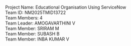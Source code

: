 Project Name: Educational Organisation Using ServiceNow            
Team ID: NM2025TMID13722                  
Team Members: 4                      
Team Leader: AMOGAVARTHINI V                    
Team Member: SRIRAM M                 
Team Member: SUBASH B              
Team Member: INBA KUMAR V               

